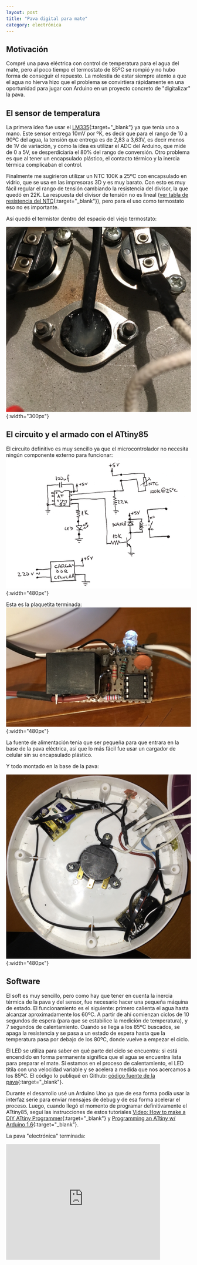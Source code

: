 ```yaml
---
layout: post
title: "Pava digital para mate"
category: electrónica
---
```


## Motivación

Compré una pava eléctrica con control de temperatura para el agua del mate, pero al poco tiempo el
termostato de 85ºC se rompió y no hubo forma de conseguir el repuesto. La molestia de estar siempre atento
a que el agua no hierva hizo que el problema se convirtiera rápidamente en una oportunidad para jugar con
Arduino en un proyecto concreto de "digitalizar" la pava.

## El sensor de temperatura

La primera idea fue usar el [LM335](http://www.ti.com/lit/ds/symlink/lm235.pdf){:target="_blank"} ya que tenía uno a mano. Este
sensor entrega 10mV por ºK, es decir que para el rango de 10 a 90ºC del agua, la tensión que entrega es de
2,83 a 3,63V, es decir menos de 1V de variación, y como la idea es utilizar el ADC del Arduino, que mide de 0 a 5V, se
desperdiciaría el 80% del rango de conversión. Otro problema es que al tener un encapsulado plástico, el
contacto térmico y la inercia térmica complicaban el control.

Finalmente me sugirieron utilizar un NTC 100K a 25ºC con encapsulado en vidrio, que se usa en las impresoras 3D
y es muy barato. Con esto es muy fácil regular el rango de tensión cambiando la resistencia del divisor, la que
quedó en 22K. La respuesta del divisor de tensión no es lineal ([ver tabla de resistencia del NTC](/images/tabla-ntc-100k.png){:target="_blank"}), pero para el uso como termostato eso no es importante.

Así quedó el termistor dentro del espacio del viejo termostato:

![Así quedó el termistor en el lugar del termostato](../images/termistor.jpg){:width="300px"}

## El circuito y el armado con el ATtiny85

El circuito definitivo es muy sencillo ya que el microcontrolador no necesita ningún componente externo para funcionar:
![Circuito de la pava para mate](../images/pava-mate-digital.png){:width="480px"}

Esta es la plaquetita terminada:
![Plaqueta terminada](../images/placa.jpg){:width="480px"}

La fuente de alimentación tenía que ser pequeña para que entrara en la base de la pava eléctrica, así que lo más fácil
fue usar un cargador de celular sin su encapsulado plástico.

Y todo montado en la base de la pava:

![Montaje en la base de la pava eléctrica](../images/montaje.jpg){:width="480px"}

## Software

El soft es muy sencillo, pero como hay que tener en cuenta la inercia térmica de la pava y del sensor, fue necesario
hacer una pequeña máquina de estado. El funcionamiento es el siguiente: primero calienta el agua hasta alcanzar aproximadamente
los 60ºC. A partir de ahí comienzan ciclos de 10 segundos de espera (para que se estabilice la medición de temperatura), y
7 segundos de calentamiento. Cuando se llega a los 85ºC buscados, se apaga la resistencia y se pasa a un estado de espera hasta que la temperatura pasa por debajo de los 80ºC, donde vuelve a empezar el ciclo.

El LED se utiliza para saber en qué parte del ciclo se encuentra: si está encendido en forma permanente significa que el
agua se encuentra lista para preparar el mate. Si estamos en el proceso de calentamiento, el LED titila con una velocidad
variable y se acelera a medida que nos acercamos a los 85ºC. El código lo publiqué en Github: [código fuente de la pava](https://github.com/jschwindt/PavaMateDigital/blob/master/PavaMate.ino){:target="_blank"}.

Durante el desarrollo usé un Arduino Uno ya que de esa forma podía usar la interfaz serie para enviar mensajes de debug y de esa forma acelerar el proceso. Luego, cuando llegó el momento de programar definitivamente el ATtiny85, seguí las instrucciones
de estos tutoriales [Video: How to make a DIY ATtiny Programmer](https://www.youtube.com/watch?v=BexXvxmOGN8){:target="_blank"} y [Programming an ATtiny w/ Arduino 1.6](http://highlowtech.org/?p=1695){:target="_blank"}.

La pava "electrónica" terminada:

<iframe width="420" height="315" src="https://www.youtube.com/embed/4MAwimaxqno" frameborder="0" allowfullscreen></iframe>

